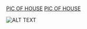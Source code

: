 
[PIC OF HOUSE](https://ateclay.github.io/Aster-T-classwork/FILENAME.PDF)
[PIC OF HOUSE](https://ateclay.github.io/Aster-T-classwork/FILENAME.PDF)

![ALT TEXT](https://ateclay.github.io/Aster-T-classwork/FILENAME.JPG)
